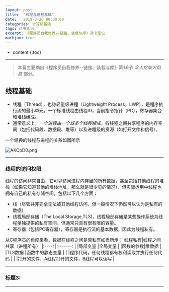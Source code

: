 ```yaml
---
layout: post
title:  "线程与进程基础"
date:   2019-3-20 00:00:00
categories: 计算机基础
tags: 读书笔记
excerpt: 《程序员自我修养--链接、装载与库》读书笔记
mathjax: true
---
```

* content
{:toc}
---


> 本篇主要摘自《程序员自我修养--链接、装载与库》第1.6节 *众人拾柴火焰高* 部分。


## 线程基础


- 线程（Thread），也称轻量级进程（Lightweight Process，LWP），是程序执行流的最小单元。一个标准线程由线程ID，当前指令指针（PC），寄存器集合和堆栈组成。<br/>
- 通常意义上，*一个进程由一个或多个线程组成*，各线程之间共享程序的内存空间（包括代码段、数据段、堆等）以及进程级的资源（如打开文件和信号）。<br/>

一个经典的线程与进程的关系如图所示

![AKCpD0.png](https://s2.ax1x.com/2019/03/20/AKCpD0.png)

---

### 线程的访问权限

线程的访问非常自由，它可以访问进程内存里的所有数据，甚至包括其他线程的堆栈（如果它知道其他的堆栈地址，那么就是很少见的情况），但实际运用中线程也拥有自己的私有存储空间，包括以下几个方面：<br/>

- 栈（尽管并非完全无法被其他线程访问，但一般情况下仍然可以认为是私有的数据）<br/>
- 线程局部存储（The Local Storage,TLS)。线程局部存储是某些操作系统为线程单独提供的私有空间，但通常只具有很有限的容量。<br/>
- 寄存器（包括PC寄存器），寄存器是执行流的基本数据，因此为线程私有。<br/>

从C程序员的角度来看，数据在线程之间是否私有如表所示：
线程私有|线程之间共享（进程所有）
|:----:    |:-------:                                    |
|局部变量  |全局变量                                     |
|函数的参数|堆数据                                       |
|TLS数据   |函数中的静态变量                             |
|          |程序代码，任何线程都有权利读取并执行任何代码 |
|          |打开的文件，A线程打开的文件，B线程可以读写   |
	
	
	




---

### 标题3:



---
